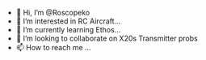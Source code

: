 - 👋 Hi, I’m @Roscopeko
- 👀 I’m interested in RC Aircraft...
- 🌱 I’m currently learning Ethos...
- 💞️ I’m looking to collaborate on X20s Transmitter probs
- 📫 How to reach me ...

<!---
Roscopeko/Roscopeko is a ✨ special ✨ repository because its `README.md` (this file) appears on your GitHub profile.
You can click the Preview link to take a look at your changes.
--->
